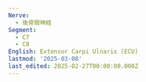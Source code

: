```yaml
---
Nerve:
  - 後骨間神経
Segment:
  - C7
  - C8
English: Extensor Carpi Ulnaris (ECU)
lastmod: '2025-03-08'
last_edited: 2025-02-27T00:00:00.000Z
---
```



